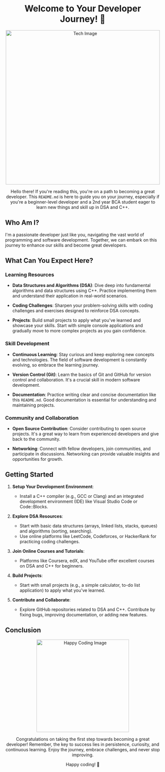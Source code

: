 <!-- Add some ASCII art or an eye-catching title -->
<h1 align="center">Welcome to Your Developer Journey! 🚀</h1>

<p align="center">
  <img src="https://cdn.mos.cms.futurecdn.net/AvhMPubBdEDQmMbwboro7Y.jpg" height = 500px alt="Tech Image">
</p>

<p align="center">
  Hello there! If you're reading this, you're on a path to becoming a great developer. This <code>README.md</code> is here to guide you on your journey, especially if you're a beginner-level developer and a 2nd year BCA student eager to learn new things and skill up in DSA and C++.
</p>

## Who Am I?

I'm a passionate developer just like you, navigating the vast world of programming and software development. Together, we can embark on this journey to enhance our skills and become great developers.

## What Can You Expect Here?

### Learning Resources

- **Data Structures and Algorithms (DSA)**: Dive deep into fundamental algorithms and data structures using C++. Practice implementing them and understand their application in real-world scenarios.

- **Coding Challenges**: Sharpen your problem-solving skills with coding challenges and exercises designed to reinforce DSA concepts.

- **Projects**: Build small projects to apply what you've learned and showcase your skills. Start with simple console applications and gradually move to more complex projects as you gain confidence.

### Skill Development

- **Continuous Learning**: Stay curious and keep exploring new concepts and technologies. The field of software development is constantly evolving, so embrace the learning journey.

- **Version Control (Git)**: Learn the basics of Git and GitHub for version control and collaboration. It's a crucial skill in modern software development.

- **Documentation**: Practice writing clear and concise documentation like this <code>README.md</code>. Good documentation is essential for understanding and maintaining projects.

### Community and Collaboration

- **Open Source Contribution**: Consider contributing to open source projects. It's a great way to learn from experienced developers and give back to the community.

- **Networking**: Connect with fellow developers, join communities, and participate in discussions. Networking can provide valuable insights and opportunities for growth.

## Getting Started

1. **Setup Your Development Environment**:
   - Install a C++ compiler (e.g., GCC or Clang) and an integrated development environment (IDE) like Visual Studio Code or Code::Blocks.
   
2. **Explore DSA Resources**:
   - Start with basic data structures (arrays, linked lists, stacks, queues) and algorithms (sorting, searching).
   - Use online platforms like LeetCode, Codeforces, or HackerRank for practicing coding challenges.

3. **Join Online Courses and Tutorials**:
   - Platforms like Coursera, edX, and YouTube offer excellent courses on DSA and C++ for beginners.

4. **Build Projects**:
   - Start with small projects (e.g., a simple calculator, to-do list application) to apply what you've learned.

5. **Contribute and Collaborate**:
   - Explore GitHub repositories related to DSA and C++. Contribute by fixing bugs, improving documentation, or adding new features.

## Conclusion

<p align="center">
  <img src="https://i.imgflip.com/4kfuzi.jpg" width = 300px alt="Happy Coding Image">
</p>

<p align="center">
  Congratulations on taking the first step towards becoming a great developer! Remember, the key to success lies in persistence, curiosity, and continuous learning. Enjoy the journey, embrace challenges, and never stop improving.
</p>

<p align="center">
  Happy coding! 🚀
</p>
